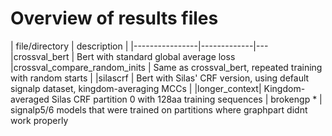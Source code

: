 # Overview of results files


| file/directory | description |
|----------------|-------------|---
|crossval_bert | Bert with standard global average loss
|crossval_compare_random_inits | Same as crossval_bert, repeated training with random starts |
|silascrf | Bert with Silas' CRF version, using default signalp dataset, kingdom-averaging MCCs |
|longer_context| Kingdom-averaged Silas CRF partition 0 with 128aa training sequences
| brokengp \*  | signalp5/6 models that were trained on partitions where graphpart didnt work properly

